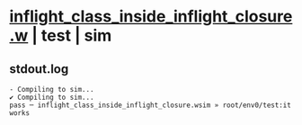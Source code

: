# [inflight_class_inside_inflight_closure.w](../../../../examples/tests/valid/inflight_class_inside_inflight_closure.w) | test | sim

## stdout.log
```log
- Compiling to sim...
✔ Compiling to sim...
pass ─ inflight_class_inside_inflight_closure.wsim » root/env0/test:it works
```

